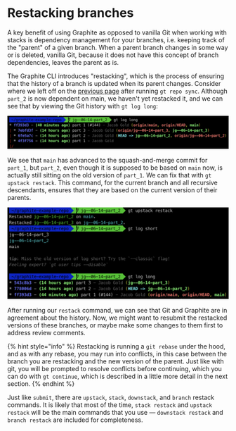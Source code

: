 # Restacking branches

A key benefit of using Graphite as opposed to vanilla Git when working with stacks is dependency management for your branches, i.e. keeping track of the "parent" of a given branch.  When a parent branch changes in some way or is deleted, vanilla Git, because it does not have this concept of branch dependencies, leaves the parent as is.

The Graphite CLI introduces "restacking", which is the process of ensuring that the history of a branch is updated when its parent changes.  Consider where we left off on the [previous page](https://docs.graphite.dev/guides/graphite-cli/syncing-and-resolving-conflicts) after running `gt repo sync`.  Although `part_2` is now dependent on main, we haven't yet restacked it, and we can see that by viewing the Git history with `gt log long`:

![log long output](<../../.gitbook/assets/image (16).png>)

We see that `main` has advanced to the squash-and-merge commit for `part_1`, but `part_2`, even though it is supposed to be based on `main` now, is actually still sitting on the old version of `part_1`.  We can fix that with `gt upstack restack`.  This command, for the current branch and all recursive descendants, ensures that they are based on the current version of their parents.

![The results of restacking](<../../.gitbook/assets/image (19).png>)

After running our `restack` command, we can see that Git and Graphite are in agreement about the history.  Now, we might want to resubmit the restacked versions of these branches, or maybe make some changes to them first to address review comments.

{% hint style="info" %}
Restacking is running a `git rebase` under the hood, and as with any rebase, you may run into conflicts, in this case between the branch you are restacking and the new version of the parent.  Just like with git, you will be prompted to resolve conflicts before continuing, which you can do with `gt continue`, which is described in a little more detail in the next section.
{% endhint %}

Just like `submit`, there are `upstack`, `stack`, `downstack`, and `branch` restack commands.  It is likely that most of the time, `stack restack` and `upstack restack` will be the main commands that you use — `downstack restack` and `branch restack` are included for completeness.

